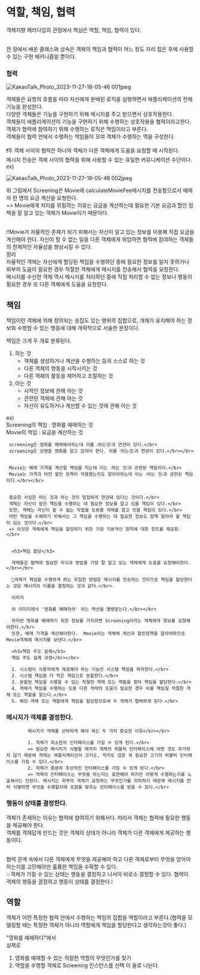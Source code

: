 <h1>역할, 책임, 협력</h1>

객체지향 페러다임의 관점에서 핵심은 역할, 책임, 협력이 있다.</br></br>

전 장에서 배운 클래스와 상속은 객체의 책임과 협력이 어느 정도 자리 잡은 후에 사용할 수 있는 구현 메커니즘일 뿐이다.</br>

<h3>협력</h3>


![KakaoTalk_Photo_2023-11-27-18-05-46 001jpeg](https://github.com/JSON-loading-and-unloading/Object-Study/assets/106163272/1a61e9b6-2c01-4915-ab7b-5bc956bd1f30)

객체들은 요청의 흐름을 따라 자신에게 분배된 로직을 실행하면서 애플리케이션의 전체 기능을 완성한다.</br>
다양한 객체들은 기능을 구현하기 위해 메시지를 주고 받으면서 상호작용한다.</br>
객체들이 애플리케이션의 기능을 구현하기  위해 수행하는 상호작용을 협력이라고한다.</br>
객체가 협력에 참여하기 위해 수행하는 로직은 책임이라고 부른다.</br>
객체들이 협력 안에서 수행하는 책임들이 모여 객체가 수행하는 역을 구성한다.
</br></br>
❗️두 객체 사이의 협력은 하나의 객체가 다른 객체에게 도움을 요청할 때 시작된다.</br>
메시지 전송은 객체 사이의 협력을 위해 사용할 수 있는 유일한 커뮤니케이션 수단이다.
</br>
ex)</br>

![KakaoTalk_Photo_2023-11-27-18-05-46 002jpeg](https://github.com/JSON-loading-and-unloading/Object-Study/assets/106163272/041caaa8-75d5-48fe-943c-d6dbdf910f31)


위 그림에서 Screening은 Movie에 calculateMovieFee메시지를 전송함으로서 예매자 한 명의 요금 계산을 요청한다.</br>
=> Movie에게 처리를 위힘하는 이유는 요금을 계산하는데 필요한 기본 요금과 할인 정책을 잘 알고 있는 객체가 Movie이기 때문이다.</br></br>


‼️Movie가 자율적인 존재가 되기 위해서는 자신이 알고 있는 정보를 이용해 직접 요금을 계산해야 한다. 자신이 할 수 없는 일을 다른 객체에게 위임하면 협력에 참여하는 객체들의 전체적인 자율성을 향상시킬 수 있다.
</br>
정리</br>
 자율적인 객체는 자신에게 할당된 책임을 수행하던 중에 필요한 정보를 알지 못하거나 외부의 도움이 필요한 경우 적절한 객체에게 메시지를 전송해서 협력을 요청한다.</br>
 메시지를 수신한 객체 역시 메시지를 처리하던 중에 직접 처리할 수 없는 정보나 행동이 필요한 경우 또 다른 객체에게 도움을 요청한다.</br>



 <h2>책임</h2>

 책임이란 객체에 의해 정의되는 응집도 있는 행위의 집합으로, 개체가 유지해야 하는 정보와 수행할 수 있는 행동에 대해 개략적으로 서술한 문장이다.</br>

 책임은 크게 두 개로 분류된다.</br>

 1. 하는 것</br>
    - 객체를 생성하거나 계산을 수행하는 등의 스스로 하는 것
    - 다른 객체의 행동을 시작시키는 것
    - 다른 객체의 활동을 제어하고 조절하는 것
 2. 아는 것</br>
    - 사적인 정보에 관해 아는 것
    - 관련된 객체에 관해 아는 것
    - 자신이 유도하거나 계산할 수 있는 것에 관해 아는 것


   ex) </br>
     Screening의 책임 : 영화를 예매하는 것</br>
     Movie의 책임     : 요금을 계산하는 것</br>


     screening은 영화를 예매해야하는데 이를 ❕하는것❕과 연관이 있다.</br>
     screening은 상영할 영화를 알고 있어야 한다. 이를 ❕아는것❕과 연관이 있다.</br></br>


     Movie는 예매 가격을 계산할 책임을 지는데 이는 ❕하는 것❕과 관련된 책임이다.</br>
     Movie는 가격과 어떤 할인 정책이 적용됐는지도 알아야하는데 이는 ❕아는 것❕과 관련된 책임이다.</br></br>


     중요한 사실은 아는 것과 하는 것이 밀접하게 연관돼 있다는 것이다.</br>
     객체는 자신이 맡은 책임을 수행하는 데 필요한 정보를 알고 있을 책임이 있다.</br>
     또한, 객체는 자신이 할 수 없는 작업을 도와줄 객체를 알고 잇을 책임이 있다.</br>
     어떤 책임을 수해하기 위해서는 그 책임을 수행하는 데 필요한 정보도 함께 알아야 할 책임이 있는 것이다.</br>
     => 이것은 객체에게 책임을 할당하기 위한 가장 기본적인 원칙에 대한 힌트를 제공함.</br>


      <h3>책임 할당</h3>

      객체들은 협력에 필요한 지식과 방법을 가장 잘 알고 있는 객체에게 도움을 요청해야한다.</br></br>

      📌객체가 책임을 수행하게 하는 유일한 방법은 메시지를 전송하는 것이므로 책임을 할당한다는 것은 메시지의 이름을 결정하는 것과 같다.</br>

      이미지

      위 이미지에서 '영화를 예매하라' 라는 액션을 명령받는다.</br></br>

      하지만 영화를 예매하기 위한 정보를 가지려면 Screening이라는 객체에게 정보를 요청해야한다.</br>
      또한, 예매 가격을 계산해야한다.  Movie라는 객체에 계산과 할인정책을 알아야하므로 Movie객체에 메시지를 보낸다.</br>
      
      <h3>책임 주도 설계</h3>
      책임 주도 설계 과정</br></br>

      1. 시스템이 사용자에게 제공해야 하는 기능인 시스탬 책임을 파악한다.</br>
      2. 시스템 책임을 더 작은 책임으로 분할한다.</br>
      3. 분할된 책임을 수행할 수 있는 적절한 객체 또는 역할을 찾아 책임을 할당한다.</br>
      4. 객체가 책임을 수행하는 도중 다른 객체의 도움이 필요한 경우 이를 책임질 적절한 객체 또는 역할을 찾는다.</br>
      5. 해당 객체 또는 역할에게 책임을 할당함으로써 두 객체가 협력하게 된다.</br>

 <h3>메시지가 객체를 결정한다.</h3>

            메시지가 객체를 선탁하게 해야 하는 두 가지 중요한 이유</br></br>

            1. 객체가 최소한의 인터페이스를 가질 수 있게 된다.</br>
            => 필요한 메시지가 식별될 때까지 객체의 퍼블릭 인터페이스에 어떤 것도 추가하지 않기 때문에 객체는 애플리케이션이 크지도, 작지도 않은 꼭 필요한 크기의 퍼블릭 인터페이스를 가질 수 있다.</br>
            2. 객체가 충분히 추상적인 인터페이스를 가질 수 있게 된다.</br>
            => 객체의 인터페이스는 무엇을 하는지는 표현해야 하지만 어떻게 수행하는지를 노출해서는 안된다. 메시지는 외부의 객체가 요청하는 무엇인가를 의미하기 때문에 메시지를 먼저 식별하면 무엇을 수행할지에 초점을 맞추는 인터페이스를 얻을 수 있다.</br>


 <h3>행동이 상태를 결정한다.</h3>

객체가 존재하는 이유는 협력에 참여하기 위해서다. 따라서 객체는 협력에 필요한 행동을 제공해야 한다.</br>
객체를 객체답게 만드는 것은 객체의 상태가 아니라 객체가 다른 객체에게 제공하는 행동이다.</br></br>


협력 관계 속에서 다른 객체에게 무엇을 제공해야 하고 다른 객체로부터 무엇을 얻어야 하는지를 고민해야만 훌륭한 책임을 수확할 수 있다.</br>
💥객체가 가질 수 있는 상태는 행동을 결정하고 나서야 비로소 결정할 수 있다. 협력이 객체의 행동을 결정하고 행동이 상태를 결정한다.!</br>

 <h2>역할</h2>

 객체가 어떤 특정한 협력 안에서 수행하는 책임의 집합을 역할이라고 부른다.(협력을 모델링할 때는 특정한 객체가 아니라 역할에게 책임을 할당한다고 생각하는것이 좋다.)</br>

 "영화를 예매하다"에서</br>
 실제로</br>
 1. 영화를 예매할 수 있는 적절한 역할이 무엇인가를 찾기
 2. 역할을 수행할 객체로 Screening 인스턴스를 선택
    이 둘로 나뉜다.</br>
    
